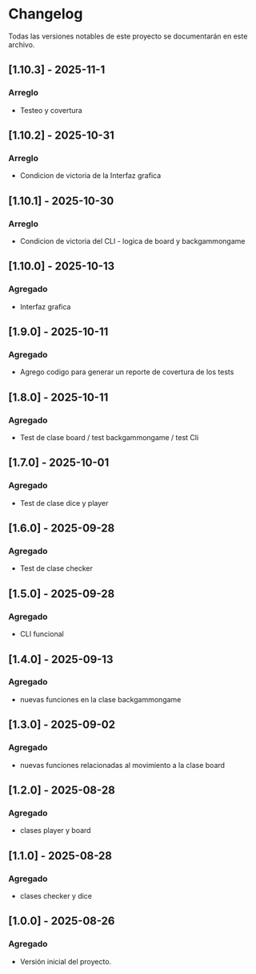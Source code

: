 # Changelog
Todas las versiones notables de este proyecto se documentarán en este archivo.

## [1.10.3] - 2025-11-1
### Arreglo
- Testeo y covertura

## [1.10.2] - 2025-10-31
### Arreglo
- Condicion de victoria de la Interfaz grafica

## [1.10.1] - 2025-10-30
### Arreglo
- Condicion de victoria del CLI - logica de board y backgammongame

## [1.10.0] - 2025-10-13
### Agregado
- Interfaz grafica

## [1.9.0] - 2025-10-11
### Agregado
- Agrego codigo para generar un reporte de covertura de los tests

## [1.8.0] - 2025-10-11
### Agregado
- Test de clase board / test backgammongame / test Cli

## [1.7.0] - 2025-10-01
### Agregado
- Test de clase dice y player

## [1.6.0] - 2025-09-28
### Agregado
- Test de clase checker

## [1.5.0] - 2025-09-28
### Agregado
- CLI funcional

## [1.4.0] - 2025-09-13
### Agregado
- nuevas funciones en la clase backgammongame

## [1.3.0] - 2025-09-02
### Agregado
- nuevas funciones relacionadas al movimiento a la clase board

## [1.2.0] - 2025-08-28
### Agregado
- clases player y board

## [1.1.0] - 2025-08-28
### Agregado
- clases checker y dice

## [1.0.0] - 2025-08-26
### Agregado
- Versión inicial del proyecto.
